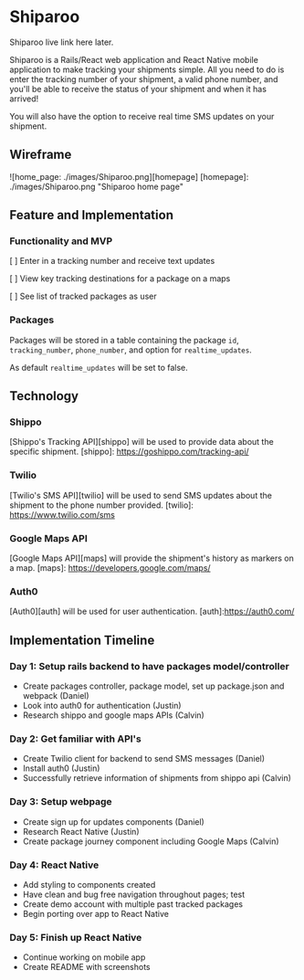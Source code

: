 # Shiparoo

Shiparoo live link here later.

Shiparoo is a Rails/React web application and React Native mobile application to make tracking your shipments simple. All you need to do is enter the tracking number of your shipment, a valid phone number, and you'll be able to receive the status of your shipment and when it has arrived!

You will also have the option to receive real time SMS updates on your shipment.

## Wireframe
![home_page: ./images/Shiparoo.png][homepage]
[homepage]: ./images/Shiparoo.png "Shiparoo home page"

## Feature and Implementation

### Functionality and MVP
[ ] Enter in a tracking number and receive text updates

[ ] View key tracking destinations for a package on a maps

[ ] See list of tracked packages as user

### Packages
Packages will be stored in a table containing the package `id`, `tracking_number`, `phone_number`, and option for `realtime_updates`.

As default `realtime_updates` will be set to false.

## Technology
### Shippo
[Shippo's Tracking API][shippo] will be used to provide data about the specific shipment.
[shippo]: https://goshippo.com/tracking-api/

### Twilio
[Twilio's SMS API][twilio] will be used to send SMS updates about the shipment to the phone number provided.
[twilio]: https://www.twilio.com/sms

### Google Maps API
[Google Maps API][maps] will provide the shipment's history as markers on a map.
[maps]: https://developers.google.com/maps/

### Auth0
[Auth0][auth] will be used for user authentication.
[auth]:https://auth0.com/

## Implementation Timeline
### Day 1: Setup rails backend to have packages model/controller
* Create packages controller, package model, set up package.json and webpack (Daniel)
* Look into auth0 for authentication (Justin)
* Research shippo and google maps APIs (Calvin)

### Day 2: Get familiar with API's
* Create Twilio client for backend to send SMS messages (Daniel)
* Install auth0 (Justin)
* Successfully retrieve information of shipments from shippo api (Calvin)

### Day 3: Setup webpage
* Create sign up for updates components (Daniel)
* Research React Native (Justin)
* Create package journey component including Google Maps (Calvin)

### Day 4: React Native
* Add styling to components created
* Have clean and bug free navigation throughout pages; test
* Create demo account with multiple past tracked packages 
* Begin porting over app to React Native

### Day 5: Finish up React Native
* Continue working on mobile app
* Create README with screenshots
